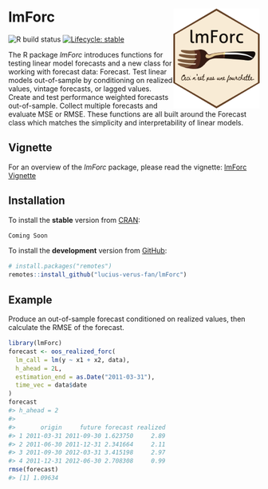 
<!-- README.md is generated from README.Rmd. Please edit that file -->

# lmForc <a href='https://github.com/lucius-verus-fan/lmForc'><img src='logo/lmForc_hexSticker.png' align="right" height="200" /></a>

<!-- badges: start -->

![R build
status](https://github.com/lucius-verus-fan/lmForc/workflows/R-CMD-check/badge.svg)
[![Lifecycle:
stable](https://img.shields.io/badge/lifecycle-stable-success.svg)](https://lifecycle.r-lib.org/articles/stages.html)
<!-- badges: end -->

<!-- [![CRAN_Status_Badge](http://www.r-pkg.org/badges/version/lmForc)](https://cran.r-project.org/package=lmForc) -->

The R package *lmForc* introduces functions for testing linear model
forecasts and a new class for working with forecast data: Forecast. Test
linear models out-of-sample by conditioning on realized values, vintage
forecasts, or lagged values. Create and test performance weighted
forecasts out-of-sample. Collect multiple forecasts and evaluate MSE or
RMSE. These functions are all built around the Forecast class which
matches the simplicity and interpretability of linear models.

## Vignette

For an overview of the *lmForc* package, please read the vignette:
[lmForc
Vignette](https://htmlpreview.github.io/?https://github.com/lucius-verus-fan/lmForc/blob/main/doc/lmForc.html)

## Installation

To install the **stable** version from
[CRAN](https://cran.r-project.org/package=lmForc):

``` r
Coming Soon
```

To install the **development** version from
[GitHub](https://github.com/lucius-verus-fan/lmForc):

``` r
# install.packages("remotes")
remotes::install_github("lucius-verus-fan/lmForc")
```

## Example

Produce an out-of-sample forecast conditioned on realized values, then
calculate the RMSE of the forecast.

``` r
library(lmForc)
forecast <- oos_realized_forc(
  lm_call = lm(y ~ x1 + x2, data),
  h_ahead = 2L,
  estimation_end = as.Date("2011-03-31"),
  time_vec = data$date
)
forecast
#> h_ahead = 2 
#> 
#>       origin     future forecast realized
#> 1 2011-03-31 2011-09-30 1.623750     2.89
#> 2 2011-06-30 2011-12-31 2.341664     2.11
#> 3 2011-09-30 2012-03-31 3.415198     2.97
#> 4 2011-12-31 2012-06-30 2.708308     0.99
rmse(forecast)
#> [1] 1.09634
```

